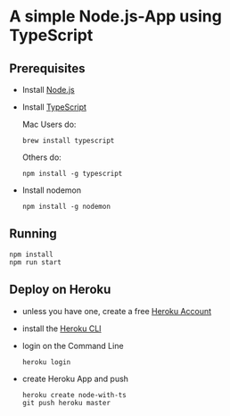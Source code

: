 # A simple Node.js-App using TypeScript

## Prerequisites

- Install [Node.js](https://nodejs.org/en/download/)
- Install [TypeScript](https://www.typescriptlang.org/index.html#download-links)

  Mac Users do:

  ```
  brew install typescript
  ```

  Others do:

  ```
  npm install -g typescript
  ```

- Install nodemon

  ```
  npm install -g nodemon
  ```

## Running

```
npm install
npm run start
```

## Deploy on Heroku

- unless you have one, create a free [Heroku Account](https://signup.heroku.com/dc)
- install the [Heroku CLI](https://devcenter.heroku.com/articles/getting-started-with-nodejs#set-up)
- login on the Command Line

  ```
  heroku login
  ```

- create Heroku App and push

  ```
  heroku create node-with-ts
  git push heroku master
  ```
